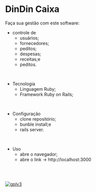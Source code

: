 # DinDin Caixa

Faça sua gestão com este software:
* controle de
    - usuários;
    - fornecedores;
    - peditos;
    - despesas;
    - receitas;e
    - peditos.

</br>

* Tecnologia
    - Linguagem Ruby;
    - Framework Ruby on Rails;

</br>

* Configuração
    - clone repositório;
    - bunble install;e
    - rails server.

</br>

* Uso
    - abre o navegador;
    - abre o link -> http://localhost:3000

</br>
</br>

[![gplv3](https://www.gnu.org/graphics/agplv3-88x31.png)](https://www.gnu.org/licenses/gpl-3.0.html)

